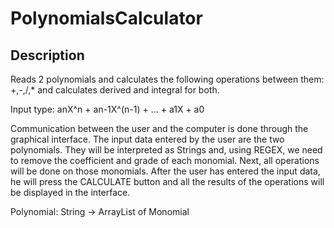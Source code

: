 # PolynomialsCalculator

## Description
Reads 2 polynomials and calculates the following operations between them: +,-,/,* and calculates derived and integral for both.

Input type: anX^n + an-1X^(n-1) + ... + a1X + a0

Communication between the user and the computer is done through the graphical interface. The input data entered by the user are the two polynomials. They will be interpreted as Strings and, using REGEX, we need to remove the coefficient and grade of each monomial. Next, all operations will be done on those monomials. After the user has entered the input data, he will press the CALCULATE button and all the results of the operations will be displayed in the interface.

Polynomial: String -> ArrayList of Monomial
